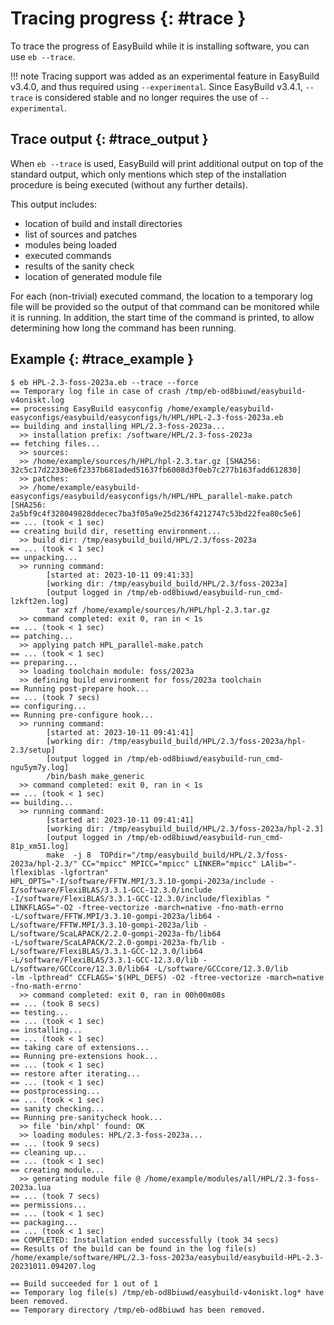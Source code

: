# Tracing progress {: #trace }

To trace the progress of EasyBuild while it is installing software, you
can use `eb --trace`.

!!! note
    Tracing support was added as an experimental feature in EasyBuild v3.4.0, and thus required
    using `--experimental`. Since EasyBuild v3.4.1, `--trace` is
    considered stable and no longer requires the use of
    `--experimental`.

## Trace output {: #trace_output }

When `eb --trace` is used, EasyBuild will print additional output on top
of the standard output, which only mentions which step of the
installation procedure is being executed (without any further details).

This output includes:

- location of build and install directories
- list of sources and patches
- modules being loaded
- executed commands
- results of the sanity check
- location of generated module file

For each (non-trivial) executed command, the location to a temporary log
file will be provided so the output of that command can be monitored
while it is running. In addition, the start time of the command is
printed, to allow determining how long the command has been running.

## Example {: #trace_example }

``` console
$ eb HPL-2.3-foss-2023a.eb --trace --force
== Temporary log file in case of crash /tmp/eb-od8biuwd/easybuild-v4oniskt.log
== processing EasyBuild easyconfig /home/example/easybuild-easyconfigs/easybuild/easyconfigs/h/HPL/HPL-2.3-foss-2023a.eb
== building and installing HPL/2.3-foss-2023a...
  >> installation prefix: /software/HPL/2.3-foss-2023a
== fetching files...
  >> sources:
  >> /home/example/sources/h/HPL/hpl-2.3.tar.gz [SHA256: 32c5c17d22330e6f2337b681aded51637fb6008d3f0eb7c277b163fadd612830]
  >> patches:
  >> /home/example/easybuild-easyconfigs/easybuild/easyconfigs/h/HPL/HPL_parallel-make.patch [SHA256:
2a5bf9c4f328049828ddecec7ba3f05a9e25d236f4212747c53bd22fea80c5e6]
== ... (took < 1 sec)
== creating build dir, resetting environment...
  >> build dir: /tmp/easybuild_build/HPL/2.3/foss-2023a
== ... (took < 1 sec)
== unpacking...
  >> running command:
        [started at: 2023-10-11 09:41:33]
        [working dir: /tmp/easybuild_build/HPL/2.3/foss-2023a]
        [output logged in /tmp/eb-od8biuwd/easybuild-run_cmd-lzkft2en.log]
        tar xzf /home/example/sources/h/HPL/hpl-2.3.tar.gz
  >> command completed: exit 0, ran in < 1s
== ... (took < 1 sec)
== patching...
  >> applying patch HPL_parallel-make.patch
== ... (took < 1 sec)
== preparing...
  >> loading toolchain module: foss/2023a
  >> defining build environment for foss/2023a toolchain
== Running post-prepare hook...
== ... (took 7 secs)
== configuring...
== Running pre-configure hook...
  >> running command:
        [started at: 2023-10-11 09:41:41]
        [working dir: /tmp/easybuild_build/HPL/2.3/foss-2023a/hpl-2.3/setup]
        [output logged in /tmp/eb-od8biuwd/easybuild-run_cmd-ngu5ym7y.log]
        /bin/bash make_generic
  >> command completed: exit 0, ran in < 1s
== ... (took < 1 sec)
== building...
  >> running command:
        [started at: 2023-10-11 09:41:41]
        [working dir: /tmp/easybuild_build/HPL/2.3/foss-2023a/hpl-2.3]
        [output logged in /tmp/eb-od8biuwd/easybuild-run_cmd-81p_xm51.log]
        make  -j 8  TOPdir="/tmp/easybuild_build/HPL/2.3/foss-2023a/hpl-2.3/" CC="mpicc" MPICC="mpicc" LINKER="mpicc" LAlib="-lflexiblas -lgfortran"
HPL_OPTS="-I/software/FFTW.MPI/3.3.10-gompi-2023a/include -I/software/FlexiBLAS/3.3.1-GCC-12.3.0/include
-I/software/FlexiBLAS/3.3.1-GCC-12.3.0/include/flexiblas " LINKFLAGS="-O2 -ftree-vectorize -march=native -fno-math-errno
-L/software/FFTW.MPI/3.3.10-gompi-2023a/lib64 -L/software/FFTW.MPI/3.3.10-gompi-2023a/lib -L/software/ScaLAPACK/2.2.0-gompi-2023a-fb/lib64
-L/software/ScaLAPACK/2.2.0-gompi-2023a-fb/lib -L/software/FlexiBLAS/3.3.1-GCC-12.3.0/lib64
-L/software/FlexiBLAS/3.3.1-GCC-12.3.0/lib -L/software/GCCcore/12.3.0/lib64 -L/software/GCCcore/12.3.0/lib
-lm -lpthread" CCFLAGS='$(HPL_DEFS) -O2 -ftree-vectorize -march=native -fno-math-errno'
  >> command completed: exit 0, ran in 00h00m08s
== ... (took 8 secs)
== testing...
== ... (took < 1 sec)
== installing...
== ... (took < 1 sec)
== taking care of extensions...
== Running pre-extensions hook...
== ... (took < 1 sec)
== restore after iterating...
== ... (took < 1 sec)
== postprocessing...
== ... (took < 1 sec)
== sanity checking...
== Running pre-sanitycheck hook...
  >> file 'bin/xhpl' found: OK
  >> loading modules: HPL/2.3-foss-2023a...
== ... (took 9 secs)
== cleaning up...
== ... (took < 1 sec)
== creating module...
  >> generating module file @ /home/example/modules/all/HPL/2.3-foss-2023a.lua
== ... (took 7 secs)
== permissions...
== ... (took < 1 sec)
== packaging...
== ... (took < 1 sec)
== COMPLETED: Installation ended successfully (took 34 secs)
== Results of the build can be found in the log file(s) /home/example/software/HPL/2.3-foss-2023a/easybuild/easybuild-HPL-2.3-20231011.094207.log

== Build succeeded for 1 out of 1
== Temporary log file(s) /tmp/eb-od8biuwd/easybuild-v4oniskt.log* have been removed.
== Temporary directory /tmp/eb-od8biuwd has been removed.
```
